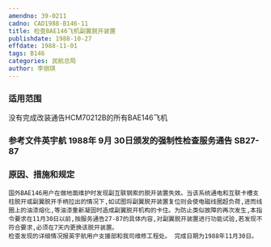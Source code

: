 ```yaml
---
amendno: 39-0211
cadno: CAD1988-B146-11
title: 检查BAE146飞机副翼脱开装置
publishdate: 1988-10-27
effdate: 1988-11-01
tags: B146
categories: 民航总局
author: 李丽琪
---
```


### 适用范围 
没有完成改装通告HCM70212B的所有BAE146飞机

### 参考文件英宇航 1988年 9月 30日颁发的强制性检查服务通告 SB27-87 

### 原因、措施和规定 
    国外BAE146用户在做地面维护时发现副互联钢索的脱开装置失效。当该系统通电和互联卡槽支柱脱开或副翼脱开手柄拉出的情况下,如试图将副翼脱开装置复位则会使电磁线圈超负荷,进而线圈上的油漆熔化,等油漆重新凝固时造成副翼脱开机构的卡住。为防止类似故障的再次发生,本指令要求在11月30日以前,按服务通告27-87的具体内容,对副翼脱开装置进行功能试验,若发现不符合要求,必须在7天内更换该脱开装置。 
    检查发现的详细情况报英宇航用户支援部和我司维修工程处。 完成日期为1988年11月30日。
